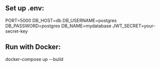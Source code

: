 ## Set up .env:
PORT=5000
DB_HOST=db
DB_USERNAME=postgres
DB_PASSWORD=postgres
DB_NAME=mydatabase
JWT_SECRET=your-secret-key

## Run with Docker:
docker-compose up --build

